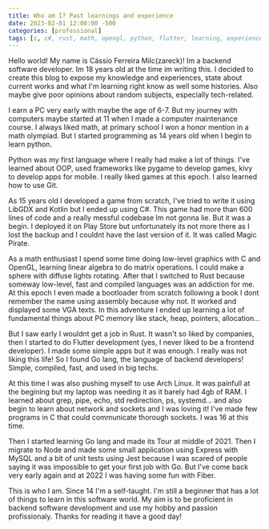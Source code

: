 ```yaml
---
title: Who am I? Past learnings and experience
date: 2023-02-01 12:00:00 -500
categories: [professional]
tags: [c, c#, rust, math, opengl, python, flutter, learning, experience]
---
```


Hello world! My name is Cássio Ferreira Milc(zareck)! Im a backend software developer. Im 18 years old at the time im writing this. I decided to create this blog to expose my knowledge and experiences, state about current works and what I'm learning right know as well some histories. Also maybe give poor opinions about random subjects, especially tech-related.

I earn a PC very early with maybe the age of 6-7. But my journey with computers maybe started at 11 when I made a computer maintenance course. I always liked math, at primary school I won a honor mention in a math olympiad. But I started programming as 14 years old when I begin to learn python. 

Python was my first language where I really had make a lot of things. I've learned about OOP, used frameworks like pygame to develop games, kivy to develop apps for mobile. I really liked games at this epoch. I also learned how to use Git.

As 15 years old I developed a game from scratch, I've tried to write it using LibGDX and Kotlin but I ended up using C#. This game had more than 600 lines of code and a really messful codebase Im not gonna lie. But it was a begin. I deployed it on Play Store but unfortunately its not more there as I lost the backup and I couldnt have the last version of it. It was called Magic Pirate.

As a math enthusiast I spend some time doing low-level graphics with C and OpenGL, learning linear algebra to do matrix operations. I could make a sphere with diffuse lights rotating. After that I switched to Rust because someway low-level, fast and compiled languages was an addiction for me. At this epoch I even made a bootloader from scratch following a book I dont remember the name using assembly because why not. It worked and displayed some VGA texts. In this adventure I ended up learning a lot of fundamental things about PC memory like stack, heap, pointers, allocation... 

But I saw early I wouldnt get a job in Rust. It wasn't so liked by companies, then I started to do Flutter development (yes, I never liked to be a frontend developer). I made some simple apps but it was enough. I really was not liking this life! So I found Go lang, the language of backend developers! Simple, compiled, fast, and used in big techs.

At this time I was also pushing myself to use Arch Linux. It was painfull at the begining but my laptop was needing it as it barely had 4gb of RAM. I learned about grep, pipe, echo, std redirection, ps, systemd...
and also begin to learn about network and sockets and I was loving it! I've made few programs in C that could communicate thorough sockets. I was 16 at this time.

Then I started learning Go lang and made its Tour at middle of 2021. Then I migrate to Node and made some small application using Express with MySQL and a bit of unit tests using Jest because I was scared of people saying it was impossible to get your first job with Go. But I've come back very early again and at 2022 I was having some fun with Fiber.

This is who I am. Since 14 I'm a self-taught. I'm still a beginner that has a lot of things to learn in this software world. My aim is to be proficient in backend software development and use my hobby and passion profissionaly. Thanks for reading it have a good day!
